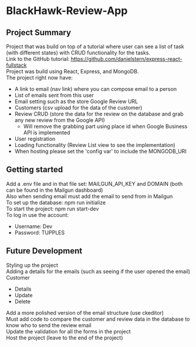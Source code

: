 # BlackHawk-Review-App

## Project Summary
Project that was build on top of a tutorial where user can see a list of task (with different states) with CRUD functionality for the tasks.   
Link to the GitHub tutorial: https://github.com/danielstern/express-react-fullstack  
Project was build using React, Express, and MongoDB.  
The project right now have:  
- A link to email (nav link) where you can compose email to a person
- List of emails sent from this user
- Email setting such as the store Google Review URL
- Customers (csv upload for the data of the customer)  
- Review CRUD (store the data for the review on the database and grab any new review from the Google API)  
  - Will remove the grabbing part using place id when Google Business API is implemented
- User registration 
- Loading functionality (Review List view to see the implementation)
- When hosting please set the 'config var' to include the MONGODB_URI

## Getting started
Add a .env file and in that file set: MAILGUN_API_KEY and DOMAIN (both can be found in the Mailgun dashboard)  
Also when sending email must add the email to send from in Mailgun  
To set up the database: npm run initialize  
To start the project: npm run start-dev  
To log in use the account:  
- Username: Dev
- Password: TUPPLES

## Future Development
Styling up the project  
Adding a details for the emails (such as seeing if the user opened the email)  
Customer
- Details
- Update
- Delete

Add a more polished version of the email structure (use ckeditor)  
Must add code to compare the customer and review data in the database to know who to send the review email  
Update the validation for all the forms in the project  
Host the project (leave to the end of the project)  
